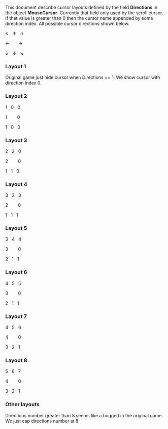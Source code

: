 This document describe cursor layouts defined by the field **Directions** in the object **MouseCursor**. Currently that field only used by the scroll cursor. If that value is greater than 0 then the cursor name appended by some direction index. All possible cursor directions shown below.

↖&nbsp;&nbsp;&nbsp;↑&nbsp;&nbsp;&nbsp;↗

←&nbsp;&nbsp;&nbsp;&nbsp;&nbsp;&nbsp;&nbsp;→

↙&nbsp;&nbsp;&nbsp;↓&nbsp;&nbsp;&nbsp;↘

### Layout 1
Original game just hide cursor when Directions == 1. We show cursor with direction index 0.

### Layout 2
1&nbsp;&nbsp;&nbsp;0&nbsp;&nbsp;&nbsp;0

1&nbsp;&nbsp;&nbsp;&nbsp;&nbsp;&nbsp;&nbsp;&nbsp;0

1&nbsp;&nbsp;&nbsp;0&nbsp;&nbsp;&nbsp;0

### Layout 3
2&nbsp;&nbsp;&nbsp;2&nbsp;&nbsp;&nbsp;0

2&nbsp;&nbsp;&nbsp;&nbsp;&nbsp;&nbsp;&nbsp;&nbsp;0

1&nbsp;&nbsp;&nbsp;1&nbsp;&nbsp;&nbsp;0

### Layout 4
3&nbsp;&nbsp;&nbsp;3&nbsp;&nbsp;&nbsp;3

2&nbsp;&nbsp;&nbsp;&nbsp;&nbsp;&nbsp;&nbsp;&nbsp;0

1&nbsp;&nbsp;&nbsp;1&nbsp;&nbsp;&nbsp;1

### Layout 5
3&nbsp;&nbsp;&nbsp;4&nbsp;&nbsp;&nbsp;4

3&nbsp;&nbsp;&nbsp;&nbsp;&nbsp;&nbsp;&nbsp;&nbsp;0

2&nbsp;&nbsp;&nbsp;1&nbsp;&nbsp;&nbsp;1

### Layout 6
4&nbsp;&nbsp;&nbsp;5&nbsp;&nbsp;&nbsp;5

3&nbsp;&nbsp;&nbsp;&nbsp;&nbsp;&nbsp;&nbsp;&nbsp;0

2&nbsp;&nbsp;&nbsp;1&nbsp;&nbsp;&nbsp;1

### Layout 7
4&nbsp;&nbsp;&nbsp;5&nbsp;&nbsp;&nbsp;6

4&nbsp;&nbsp;&nbsp;&nbsp;&nbsp;&nbsp;&nbsp;&nbsp;0

3&nbsp;&nbsp;&nbsp;2&nbsp;&nbsp;&nbsp;1

### Layout 8
5&nbsp;&nbsp;&nbsp;6&nbsp;&nbsp;&nbsp;7

4&nbsp;&nbsp;&nbsp;&nbsp;&nbsp;&nbsp;&nbsp;&nbsp;0

3&nbsp;&nbsp;&nbsp;2&nbsp;&nbsp;&nbsp;1

### Other layouts
Directions number greater than 8 seems like a bugged in the original game. We just cap directions number at 8.